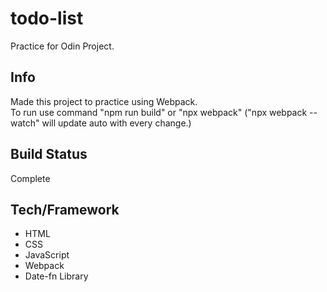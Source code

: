 # todo-list
Practice for Odin Project.
## Info
Made this project to practice using Webpack.  
To run use command "npm run build" or "npx webpack" ("npx webpack --watch" will update auto with every change.)
## Build Status
Complete
## Tech/Framework
- HTML
- CSS
- JavaScript
- Webpack
- Date-fn Library